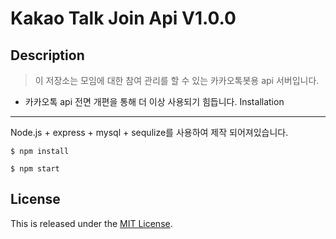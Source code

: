Kakao Talk Join Api V1.0.0
===============================

Description
-----------

> 이 저장소는 모임에 대한 참여 관리를 할 수 있는 카카오톡봇용 api 서버입니다.

* 카카오톡 api 전면 개편을 통해 더 이상 사용되기 힘듭니다.
Installation
------------

Node.js + express + mysql + sequlize를 사용하여 제작 되어져있습니다.

~~~
$ npm install

$ npm start
~~~





## License

This is released under the [MIT License](https://opensource.org/licenses/MIT).
